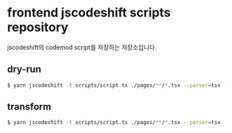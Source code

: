 # frontend jscodeshift scripts repository

jscodeshift의 codemod script를 저장하는 저장소입니다.

## dry-run

```bash
$ yarn jscodeshift -t scripts/script.ts ./pages/**/*.tsx --parser=tsx --dry
```

## transform

```bash
$ yarn jscodeshift -t scripts/script.ts ./pages/**/*.tsx --parser=tsx
```
